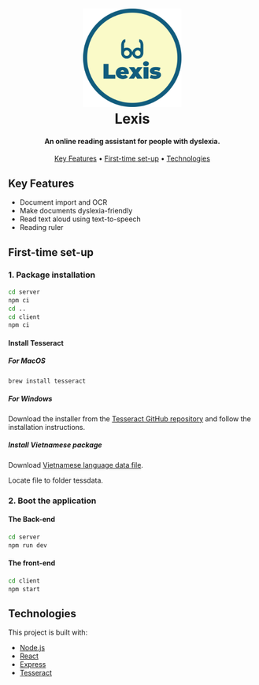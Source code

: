 
<h1 align="center">
  <br>
  <img src="client\src\assets\images\round-logo.png" alt="Lexis" width="200">
  <br>
  Lexis
  <br>
</h1>

<h4 align="center">An online reading assistant for people with dyslexia.</h4>

<p align="center">
  <a href="#key-features">Key Features</a> •
  <a href="#first-time-set-up">First-time set-up</a> •
  <a href="#technologies">Technologies</a> 

</p>

## Key Features

* Document import and OCR
* Make documents dyslexia-friendly
* Read text aloud using text-to-speech
* Reading ruler

## First-time set-up
### 1. Package installation

```sh
cd server
npm ci
cd ..
cd client
npm ci
```

#### Install Tesseract
##### For MacOS

```sh
brew install tesseract
```

##### For Windows

Download the installer from the [Tesseract GitHub repository](https://github.com/tesseract-ocr/tesseract "Tesseract GitHub repository") and follow the installation instructions.

##### Install Vietnamese package

Download [Vietnamese language data file](https://github.com/tesseract-ocr/tessdata/blob/main/vie.traineddata).

Locate file to folder tessdata.

### 2. Boot the application

#### The Back-end

```sh
cd server
npm run dev
```

#### The front-end

```sh
cd client
npm start
```

## Technologies

This project is built with:

- [Node.js](https://nodejs.org/)
- [React](https://react.dev/)
- [Express](https://expressjs.com/)
- [Tesseract](https://github.com/tesseract-ocr/tesseract)
